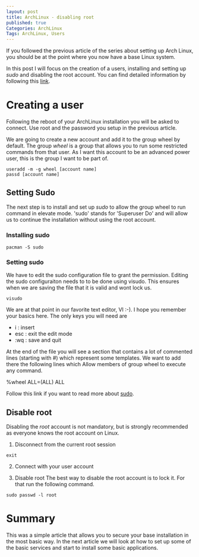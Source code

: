 ```yaml
---
layout: post
title: ArchLinux - disabling root
published: true
Categories: ArchLinux
Tags: ArchLinux, Users
---
```

If you followed the previous article of the series about setting up Arch Linux, you should be at the point where you now have a base Linux system.

In this post I will focus on the creation of a users, installing and setting up *sudo* and disabling the root account. You can find detailed information by following this [link](https://wiki.archlinux.org/index.php/Sudo).

# Creating a user

Following the reboot of your ArchLinux installation you will be asked to connect. Use root and the password you setup in the previous article.

We are going to create a new account and add it to the group wheel by default. The group _wheel_ is a group that allows you to run some restricted commands from that user. As I want this account to be an advanced power user, this is the group I want to be part of.

```shell
useradd -m -g wheel [account name]
passd [account name]
```  

## Setting Sudo

The next step is to install and set up *sudo* to allow the group wheel to run command in elevate mode. 'sudo' stands for 'Superuser Do' and will allow us to continue the installation without using the root account.

### Installing sudo

```shell
pacman -S sudo
```

### Setting sudo

We have to edit the sudo configuration file to grant the permission. Editing the sudo configuraiton needs to to be done using visudo. This ensures when we are saving the file that it is valid and wont lock us.  

```shell
visudo
```  

We are at that point in our favorite text editor, VI :-). I hope you remember your basics here. The only keys you will need are

- i : insert
- esc : exit the edit mode
- :wq : save and quit

At the end of the file you will see a section that contains a lot of commented lines (starting with #) which represent some templates. We want to add there the following lines which Allow members of group wheel to execute any command.
  
%wheel ALL=(ALL) ALL

Follow this link if you want to read more about [sudo](https://wiki.archlinux.org/index.php/Sudo).

## Disable root

Disabling the *root* account is not mandatory, but is strongly recommended as everyone knows the root account on Linux.  

1. Disconnect from the current root session
```shell
exit
``` 
2. Connect with your user account

3. Disable root
The best way to disable the root account is to lock it. For that run the following command.  
```shell
sudo passwd -l root
```  

# Summary

This was a simple article that allows you to secure your base installation in the most basic way. In the next article we will look at how to set up some of the basic services and start to install some basic applications.
